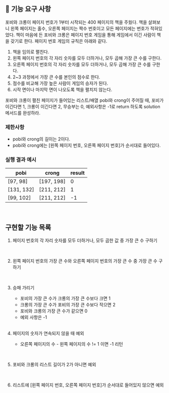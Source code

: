 ## 🚀 기능 요구 사항

포비와 크롱이 페이지 번호가 1부터 시작되는 400 페이지의 책을 주웠다. 책을 살펴보니 왼쪽 페이지는 홀수, 오른쪽 페이지는 짝수 번호이고 모든 페이지에는 번호가 적혀있었다. 책이 마음에 든 포비와 크롱은 페이지 번호 게임을 통해 게임에서 이긴 사람이 책을 갖기로 한다. 페이지 번호 게임의 규칙은 아래와 같다.

1. 책을 임의로 펼친다.
2. 왼쪽 페이지 번호의 각 자리 숫자를 모두 더하거나, 모두 곱해 가장 큰 수를 구한다.
3. 오른쪽 페이지 번호의 각 자리 숫자를 모두 더하거나, 모두 곱해 가장 큰 수를 구한다.
4. 2~3 과정에서 가장 큰 수를 본인의 점수로 한다.
5. 점수를 비교해 가장 높은 사람이 게임의 승자가 된다.
6. 시작 면이나 마지막 면이 나오도록 책을 펼치지 않는다.

포비와 크롱이 펼친 페이지가 들어있는 리스트/배열 pobi와 crong이 주어질 때, 포비가 이긴다면 1, 크롱이 이긴다면 2, 무승부는 0, 예외사항은 -1로 return 하도록 solution 메서드를 완성하라.

### 제한사항

- pobi와 crong의 길이는 2이다.
- pobi와 crong에는 [왼쪽 페이지 번호, 오른쪽 페이지 번호]가 순서대로 들어있다.

### 실행 결과 예시

| pobi | crong | result |
| --- | --- | --- |
| [97, 98] | [197, 198] | 0 |
| [131, 132] | [211, 212] | 1 |
| [99, 102] | [211, 212] | -1 |

<br/>

## 구현할 기능 목록
1. 페이지 번호의 각 자리 숫자를 모두 더하거나, 모두 곱한 값 중 가장 큰 수 구하기

<br/>

2. 왼쪽 페이지 번호의 가장 큰 수와 오른쪽 페이지 번호의 가장 큰 수 중 가장 큰 수 구하기

<br/>

3. 승패 가리기
   - 포비의 가장 큰 수가 크롱의 가장 큰 수보다 크면 1
   - 크롱의 가장 큰 수가 포비의 가장 큰 수보다 작으면 2
   - 포비와 크롱의 가장 큰 수가 같으면 0
   - 예외 사항은 -1
   
   <br/>
   
4. 페이지의 숫자가 연속되지 않을 때 예외
   - 오른쪽 페이지의 수 - 왼쪽 페이지의 수 != 1 이면 -1 리턴

<br/>

5. 포비와 크롱의 리스트 길이가 2가 아니면 예외

<br/>

6. 리스트에 [왼쪽 페이지 번호, 오른쪽 페이지 번호]가 순서대로 들어있지 않으면 예외
